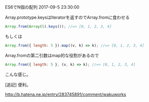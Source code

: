 ES6でN個の配列
2017-09-5 23:30:00

Array.prototype.keysはIteratorを返すのでArray.fromに食わせる

```javascript
Array.from(Array(5).keys()); //=> [0, 1, 2, 3, 4]
```

もしくは

```javascript
Array.from({ length: 5 }).map((v, k) => k); //=> [0, 1, 2, 3, 4]
```

Array.fromの第二引数はmap的な役割があるので

```javascript
Array.from({ length: 5 }, (v, k) => k); //=> [0, 1, 2, 3, 4]
```

こんな感じ。

[追記] 便利。

http://b.hatena.ne.jp/entry/283745891/comment/wakuworks
